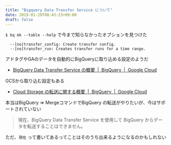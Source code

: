 ```yaml
---
title: "Bigquery Data Transfer Service について"
date: 2019-01-29T08:43:23+09:00
draft: false
---
```


`$ bq mk --table --help` で今まで知らなかったオプションを見つけた

```
  --[no]transfer_config: Create transfer config.
  --[no]transfer_run: Creates transfer runs for a time range.
```

アドタグやGAのデータを自動的にBigQueryに取り込める設定のようだ

- [BigQuery Data Transfer Service の概要  |  BigQuery  |  Google Cloud](https://cloud.google.com/bigquery/docs/transfer-service-overview?hl=ja)

GCSから取り込む設定もある

- [Cloud Storage の転送に関する概要  |  BigQuery  |  Google Cloud](https://cloud.google.com/bigquery/docs/cloud-storage-transfer-overview?hl=ja)

本当はBigQuery => MergeコマンドでBigQuery の転送がやりたいが、今はサポートされていない

> 現在、BigQuery Data Transfer Service を使用して BigQuery からデータを転送することはできません。

ただ、`現在` って書いてあるってことはそのうち出来るようになるのかもしれない
